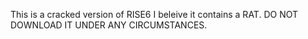 This is a cracked version of RISE6
I beleive it contains a RAT.
DO NOT DOWNLOAD IT UNDER ANY CIRCUMSTANCES.
